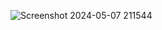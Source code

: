 ![Screenshot 2024-05-07 211544](https://github.com/jeffmatthew/FastAPI-ToDo/assets/114067378/a99c1529-07a5-4db4-9dc0-aa3acfb1a12d)
